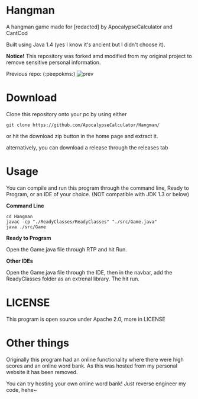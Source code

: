 # Hangman
A hangman game made for [redacted] by ApocalypseCalculator and CantCod

Built using Java 1.4 (yes I know it's ancient but I didn't choose it).

**Notice!** This repository was forked amd modified from my original project to remove sensitive personal information. 

Previous repo: (:peepokms:)
![prev](https://cdn.discordapp.com/attachments/670393876883963905/820492526103691334/unknown.png)

# Download
Clone this repository onto your pc by using either
```
git clone https://github.com/ApocalypseCalculator/Hangman/
```
or hit the download zip button in the home page and extract it. 

alternatively, you can download a release through the releases tab

# Usage

You can compile and run this program through the command line, Ready to Program, or an IDE of your choice. (NOT compatible with JDK 1.3 or below)

**Command Line**

```
cd Hangman
javac -cp "./ReadyClasses/ReadyClasses" "./src/Game.java"
java ./src/Game
```

**Ready to Program**

Open the Game.java file through RTP and hit Run.

**Other IDEs**

Open the Game.java file through the IDE, then in the navbar, add the ReadyClasses folder as an extrenal library. The hit run. 



# LICENSE

This program is open source under Apache 2.0, more in LICENSE

# Other things

Originally this program had an online functionality where there were high scores and an online word bank. As this was hosted from my personal website it has been removed. 

You can try hosting your own online word bank! Just reverse engineer my code, hehe~